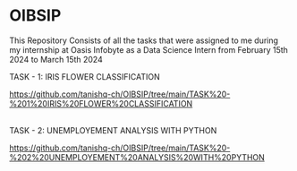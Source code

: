# OIBSIP

This Repository Consists of all the tasks that were assigned to me during my internship at Oasis Infobyte as a Data Science Intern from February 15th 2024 to March 15th 2024

TASK - 1:
IRIS FLOWER CLASSIFICATION

https://github.com/tanishq-ch/OIBSIP/tree/main/TASK%20-%201%20IRIS%20FLOWER%20CLASSIFICATION

<br>
TASK - 2:
UNEMPLOYEMENT ANALYSIS WITH PYTHON

https://github.com/tanishq-ch/OIBSIP/tree/main/TASK%20-%202%20UNEMPLOYEMENT%20ANALYSIS%20WITH%20PYTHON


